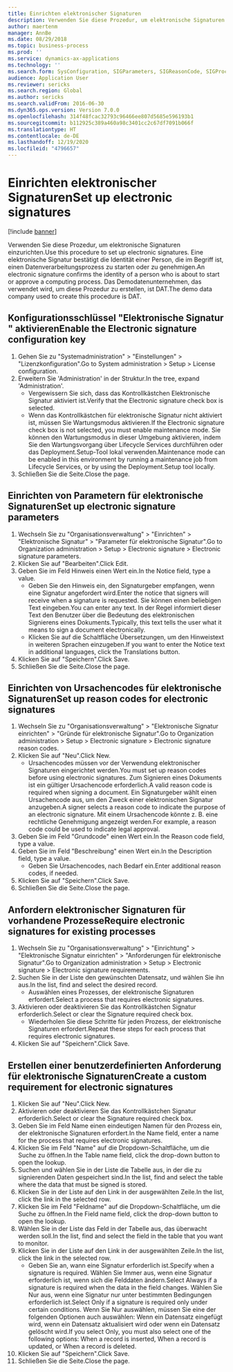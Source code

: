```yaml
---
title: Einrichten elektronischer Signaturen
description: Verwenden Sie diese Prozedur, um elektronische Signaturen einzurichten.
author: maertenm
manager: AnnBe
ms.date: 08/29/2018
ms.topic: business-process
ms.prod: ''
ms.service: dynamics-ax-applications
ms.technology: ''
ms.search.form: SysConfiguration, SIGParameters, SIGReasonCode, SIGProcSetup
audience: Application User
ms.reviewer: sericks
ms.search.region: Global
ms.author: sericks
ms.search.validFrom: 2016-06-30
ms.dyn365.ops.version: Version 7.0.0
ms.openlocfilehash: 314f48fcac32793c96466ee807d5685e596193b1
ms.sourcegitcommit: b112925c389a460a98c3401cc2c67df7091b066f
ms.translationtype: HT
ms.contentlocale: de-DE
ms.lasthandoff: 12/19/2020
ms.locfileid: "4796657"
---
```

# <a name="set-up-electronic-signatures"></a><span data-ttu-id="c7b10-103">Einrichten elektronischer Signaturen</span><span class="sxs-lookup"><span data-stu-id="c7b10-103">Set up electronic signatures</span></span>

[!include [banner](../../includes/banner.md)]

<span data-ttu-id="c7b10-104">Verwenden Sie diese Prozedur, um elektronische Signaturen einzurichten.</span><span class="sxs-lookup"><span data-stu-id="c7b10-104">Use this procedure to set up electronic signatures.</span></span> <span data-ttu-id="c7b10-105">Eine elektronische Signatur bestätigt die Identität einer Person, die im Begriff ist, einen Datenverarbeitungsprozess zu starten oder zu genehmigen.</span><span class="sxs-lookup"><span data-stu-id="c7b10-105">An electronic signature confirms the identity of a person who is about to start or approve a computing process.</span></span> <span data-ttu-id="c7b10-106">Das Demodatenunternehmen, das verwendet wird, um diese Prozedur zu erstellen, ist DAT.</span><span class="sxs-lookup"><span data-stu-id="c7b10-106">The demo data company used to create this procedure is DAT.</span></span>


## <a name="enable-the-electronic-signature-configuration-key"></a><span data-ttu-id="c7b10-107">Konfigurationsschlüssel "Elektronische Signatur " aktivieren</span><span class="sxs-lookup"><span data-stu-id="c7b10-107">Enable the Electronic signature configuration key</span></span>
1. <span data-ttu-id="c7b10-108">Gehen Sie zu "Systemadministration" > "Einstellungen" > "Lizenzkonfiguration".</span><span class="sxs-lookup"><span data-stu-id="c7b10-108">Go to System administration > Setup > License configuration.</span></span>
2. <span data-ttu-id="c7b10-109">Erweitern Sie 'Administration' in der Struktur.</span><span class="sxs-lookup"><span data-stu-id="c7b10-109">In the tree, expand 'Administration'.</span></span>
    * <span data-ttu-id="c7b10-110">Vergewissern Sie sich, dass das Kontrollkästchen Elektronische Signatur aktiviert ist.</span><span class="sxs-lookup"><span data-stu-id="c7b10-110">Verify that the Electronic signature check box is selected.</span></span>  
    * <span data-ttu-id="c7b10-111">Wenn das Kontrollkästchen für elektronische Signatur nicht aktiviert ist, müssen Sie Wartungsmodus aktivieren.</span><span class="sxs-lookup"><span data-stu-id="c7b10-111">If the Electronic signature check box is not selected, you must enable maintenance mode.</span></span> <span data-ttu-id="c7b10-112">Sie können den Wartungsmodus in dieser Umgebung aktivieren, indem Sie den Wartungsvorgang über Lifecycle Services durchführen oder das Deployment.Setup-Tool lokal verwenden.</span><span class="sxs-lookup"><span data-stu-id="c7b10-112">Maintenance mode can be enabled in this environment by running a maintenance job from Lifecycle Services, or by using the Deployment.Setup tool locally.</span></span>  
3. <span data-ttu-id="c7b10-113">Schließen Sie die Seite.</span><span class="sxs-lookup"><span data-stu-id="c7b10-113">Close the page.</span></span>

## <a name="set-up-electronic-signature-parameters"></a><span data-ttu-id="c7b10-114">Einrichten von Parametern für elektronische Signaturen</span><span class="sxs-lookup"><span data-stu-id="c7b10-114">Set up electronic signature parameters</span></span>
1. <span data-ttu-id="c7b10-115">Wechseln Sie zu "Organisationsverwaltung" > "Einrichten" > "Elektronische Signatur" > "Parameter für elektronische Signatur".</span><span class="sxs-lookup"><span data-stu-id="c7b10-115">Go to Organization administration > Setup > Electronic signature > Electronic signature parameters.</span></span>
2. <span data-ttu-id="c7b10-116">Klicken Sie auf "Bearbeiten".</span><span class="sxs-lookup"><span data-stu-id="c7b10-116">Click Edit.</span></span>
3. <span data-ttu-id="c7b10-117">Geben Sie im Feld Hinweis einen Wert ein.</span><span class="sxs-lookup"><span data-stu-id="c7b10-117">In the Notice field, type a value.</span></span>
    * <span data-ttu-id="c7b10-118">Geben Sie den Hinweis ein, den Signaturgeber empfangen, wenn eine Signatur angefordert wird.</span><span class="sxs-lookup"><span data-stu-id="c7b10-118">Enter the notice that signers will receive when a signature is requested.</span></span> <span data-ttu-id="c7b10-119">Sie können einen beliebigen Text eingeben.</span><span class="sxs-lookup"><span data-stu-id="c7b10-119">You can enter any text.</span></span> <span data-ttu-id="c7b10-120">In der Regel informiert dieser Text den Benutzer über die Bedeutung des elektronischen Signierens eines Dokuments.</span><span class="sxs-lookup"><span data-stu-id="c7b10-120">Typically, this text tells the user what it means to sign a document electronically.</span></span>  
    * <span data-ttu-id="c7b10-121">Klicken Sie auf die Schaltfläche Übersetzungen, um den Hinweistext in weiteren Sprachen einzugeben.</span><span class="sxs-lookup"><span data-stu-id="c7b10-121">If you want to enter the Notice text in additional languages, click the Translations button.</span></span>  
4. <span data-ttu-id="c7b10-122">Klicken Sie auf "Speichern".</span><span class="sxs-lookup"><span data-stu-id="c7b10-122">Click Save.</span></span>
5. <span data-ttu-id="c7b10-123">Schließen Sie die Seite.</span><span class="sxs-lookup"><span data-stu-id="c7b10-123">Close the page.</span></span>

## <a name="set-up-reason-codes-for-electronic-signatures"></a><span data-ttu-id="c7b10-124">Einrichten von Ursachencodes für elektronische Signaturen</span><span class="sxs-lookup"><span data-stu-id="c7b10-124">Set up reason codes for electronic signatures</span></span>
1. <span data-ttu-id="c7b10-125">Wechseln Sie zu "Organisationsverwaltung" > "Elektronische Signatur einrichten" > "Gründe für elektronische Signatur".</span><span class="sxs-lookup"><span data-stu-id="c7b10-125">Go to Organization administration > Setup > Electronic signature > Electronic signature reason codes.</span></span>
2. <span data-ttu-id="c7b10-126">Klicken Sie auf "Neu".</span><span class="sxs-lookup"><span data-stu-id="c7b10-126">Click New.</span></span>
    * <span data-ttu-id="c7b10-127">Ursachencodes müssen vor der Verwendung elektronischer Signaturen eingerichtet werden.</span><span class="sxs-lookup"><span data-stu-id="c7b10-127">You must set up reason codes before using electronic signatures.</span></span> <span data-ttu-id="c7b10-128">Zum Signieren eines Dokuments ist ein gültiger Ursachencode erforderlich.</span><span class="sxs-lookup"><span data-stu-id="c7b10-128">A valid reason code is required when signing a document.</span></span>     <span data-ttu-id="c7b10-129">Ein Signaturgeber wählt einen Ursachencode aus, um den Zweck einer elektronischen Signatur anzugeben.</span><span class="sxs-lookup"><span data-stu-id="c7b10-129">A signer selects a reason code to indicate the purpose of an electronic signature.</span></span> <span data-ttu-id="c7b10-130">Mit einem Ursachencode könnte z. B. eine rechtliche Genehmigung angezeigt werden.</span><span class="sxs-lookup"><span data-stu-id="c7b10-130">For example, a reason code could be used to indicate legal approval.</span></span>  
3. <span data-ttu-id="c7b10-131">Geben Sie im Feld "Grundcode" einen Wert ein.</span><span class="sxs-lookup"><span data-stu-id="c7b10-131">In the Reason code field, type a value.</span></span>
4. <span data-ttu-id="c7b10-132">Geben Sie im Feld "Beschreibung" einen Wert ein.</span><span class="sxs-lookup"><span data-stu-id="c7b10-132">In the Description field, type a value.</span></span>
    * <span data-ttu-id="c7b10-133">Geben Sie Ursachencodes, nach Bedarf ein.</span><span class="sxs-lookup"><span data-stu-id="c7b10-133">Enter additional reason codes, if needed.</span></span>  
5. <span data-ttu-id="c7b10-134">Klicken Sie auf "Speichern".</span><span class="sxs-lookup"><span data-stu-id="c7b10-134">Click Save.</span></span>
6. <span data-ttu-id="c7b10-135">Schließen Sie die Seite.</span><span class="sxs-lookup"><span data-stu-id="c7b10-135">Close the page.</span></span>

## <a name="require-electronic-signatures-for-existing-processes"></a><span data-ttu-id="c7b10-136">Anfordern elektronischer Signaturen für vorhandene Prozesse</span><span class="sxs-lookup"><span data-stu-id="c7b10-136">Require electronic signatures for existing processes</span></span>
1. <span data-ttu-id="c7b10-137">Wechseln Sie zu "Organisationsverwaltung" > "Einrichtung" > "Elektronische Signatur einrichten" > "Anforderungen für elektronische Signatur".</span><span class="sxs-lookup"><span data-stu-id="c7b10-137">Go to Organization administration > Setup > Electronic signature > Electronic signature requirements.</span></span>
2. <span data-ttu-id="c7b10-138">Suchen Sie in der Liste den gewünschten Datensatz, und wählen Sie ihn aus.</span><span class="sxs-lookup"><span data-stu-id="c7b10-138">In the list, find and select the desired record.</span></span>
    * <span data-ttu-id="c7b10-139">Auswählen eines Prozesses, der elektronische Signaturen erfordert.</span><span class="sxs-lookup"><span data-stu-id="c7b10-139">Select a process that requires electronic signatures.</span></span>  
3. <span data-ttu-id="c7b10-140">Aktivieren oder deaktivieren Sie das Kontrollkästchen Signatur erforderlich.</span><span class="sxs-lookup"><span data-stu-id="c7b10-140">Select or clear the Signature required check box.</span></span>
    * <span data-ttu-id="c7b10-141">Wiederholen Sie diese Schritte für jeden Prozess, der elektronische Signaturen erfordert.</span><span class="sxs-lookup"><span data-stu-id="c7b10-141">Repeat these steps for each process that requires electronic signatures.</span></span>  
4. <span data-ttu-id="c7b10-142">Klicken Sie auf "Speichern".</span><span class="sxs-lookup"><span data-stu-id="c7b10-142">Click Save.</span></span>

## <a name="create-a-custom-requirement-for-electronic-signatures"></a><span data-ttu-id="c7b10-143">Erstellen einer benutzerdefinierten Anforderung für elektronische Signaturen</span><span class="sxs-lookup"><span data-stu-id="c7b10-143">Create a custom requirement for electronic signatures</span></span>
1. <span data-ttu-id="c7b10-144">Klicken Sie auf "Neu".</span><span class="sxs-lookup"><span data-stu-id="c7b10-144">Click New.</span></span>
2. <span data-ttu-id="c7b10-145">Aktivieren oder deaktivieren Sie das Kontrollkästchen Signatur erforderlich.</span><span class="sxs-lookup"><span data-stu-id="c7b10-145">Select or clear the Signature required check box.</span></span>
3. <span data-ttu-id="c7b10-146">Geben Sie im Feld Name einen eindeutigen Namen für den Prozess ein, der elektronische Signaturen erfordert.</span><span class="sxs-lookup"><span data-stu-id="c7b10-146">In the Name field, enter a name for the process that requires electronic signatures.</span></span>
4. <span data-ttu-id="c7b10-147">Klicken Sie im Feld "Name" auf die Dropdown-Schaltfläche, um die Suche zu öffnen.</span><span class="sxs-lookup"><span data-stu-id="c7b10-147">In the Table name field, click the drop-down button to open the lookup.</span></span>
5. <span data-ttu-id="c7b10-148">Suchen und wählen Sie in der Liste die Tabelle aus, in der die zu signierenden Daten gespeichert sind.</span><span class="sxs-lookup"><span data-stu-id="c7b10-148">In the list, find and select the table where the data that must be signed is stored.</span></span>
6. <span data-ttu-id="c7b10-149">Klicken Sie in der Liste auf den Link in der ausgewählten Zeile.</span><span class="sxs-lookup"><span data-stu-id="c7b10-149">In the list, click the link in the selected row.</span></span>
7. <span data-ttu-id="c7b10-150">Klicken Sie im Feld "Feldname" auf die Dropdown-Schaltfläche, um die Suche zu öffnen.</span><span class="sxs-lookup"><span data-stu-id="c7b10-150">In the Field name field, click the drop-down button to open the lookup.</span></span>
8. <span data-ttu-id="c7b10-151">Wählen Sie in der Liste das Feld in der Tabelle aus, das überwacht werden soll.</span><span class="sxs-lookup"><span data-stu-id="c7b10-151">In the list, find and select the field in the table that you want to monitor.</span></span>
9. <span data-ttu-id="c7b10-152">Klicken Sie in der Liste auf den Link in der ausgewählten Zeile.</span><span class="sxs-lookup"><span data-stu-id="c7b10-152">In the list, click the link in the selected row.</span></span>
    * <span data-ttu-id="c7b10-153">Geben Sie an, wann eine Signatur erforderlich ist.</span><span class="sxs-lookup"><span data-stu-id="c7b10-153">Specify when a signature is required.</span></span>     <span data-ttu-id="c7b10-154">Wählen Sie Immer aus, wenn eine Signatur erforderlich ist, wenn sich die Felddaten ändern.</span><span class="sxs-lookup"><span data-stu-id="c7b10-154">Select Always if a signature is required when the data in the field changes.</span></span>     <span data-ttu-id="c7b10-155">Wählen Sie Nur aus, wenn eine Signatur nur unter bestimmten Bedingungen erforderlich ist.</span><span class="sxs-lookup"><span data-stu-id="c7b10-155">Select Only if a signature is required only under certain conditions.</span></span> <span data-ttu-id="c7b10-156">Wenn Sie Nur auswählen, müssen Sie eine der folgenden Optionen auch auswählen: Wenn ein Datensatz eingefügt wird, wenn ein Datensatz aktualisiert wird oder wenn ein Datensatz gelöscht wird.</span><span class="sxs-lookup"><span data-stu-id="c7b10-156">If you select Only, you must also select one of the following options: When a record is inserted, When a record is updated, or When a record is deleted.</span></span>  
10. <span data-ttu-id="c7b10-157">Klicken Sie auf "Speichern".</span><span class="sxs-lookup"><span data-stu-id="c7b10-157">Click Save.</span></span>
11. <span data-ttu-id="c7b10-158">Schließen Sie die Seite.</span><span class="sxs-lookup"><span data-stu-id="c7b10-158">Close the page.</span></span>

